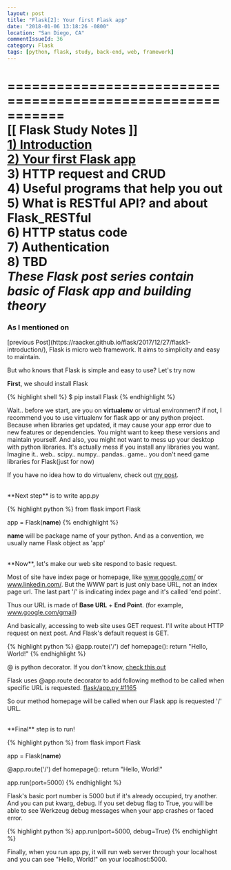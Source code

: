 ```yaml
---
layout: post
title: "Flask[2]: Your first Flask app"
date: "2018-01-06 13:18:26 -0800"
location: "San Diego, CA"
commentIssueId: 36
category: Flask
tags: [python, flask, study, back-end, web, framework]
---
```


===========================================================<br/>
**[[ Flask Study Notes ]]**<br/>
[1) Introduction](https://raacker.github.io/flask/2017/12/27/flask1-introduction/)<br/>
**[2) Your first Flask app](https://raacker.github.io/flask/2018/01/06/flask2-your-first-flask-app/)<br/>**
3) HTTP request and CRUD<br/>
4) Useful programs that help you out<br/>
5) What is RESTful API? and about Flask_RESTful<br/>
6) HTTP status code<br/>
7) Authentication<br/>
8) TBD<br/>
*These Flask post series contain basic of Flask app and building theory*<br/>
===========================================================

<h3>As I mentioned on</h3>
[previous Post](https://raacker.github.io/flask/2017/12/27/flask1-introduction/), Flask is micro web framework. It aims to simplicity and easy to maintain.

But who knows that Flask is simple and easy to use? Let's try now

**First**, we should install Flask

{% highlight shell %}
$ pip install Flask
{% endhighlight %}

Wait.. before we start, are you on **virtualenv** or virtual environment? if not, I recommend you to use virtualenv for flask app or any python project. Because when libraries get updated, it may cause your app error due to new features or dependencies. You might want to keep these versions and maintain yourself. And also, you might not want to mess up your desktop with python libraries. It's actually mess if you install any libraries you want. Imagine it.. web.. scipy.. numpy.. pandas.. game.. you don't need game libraries for Flask(just for now)

If you have no idea how to do virtualenv, check out [my post](https://raacker.github.io/python/2017/07/14/python-virtual-environment/).

<br/>
**Next step** is to write app.py

{% highlight python %}
from flask import Flask

app = Flask(__name__)
{% endhighlight %}

__name__ will be package name of your python. And as a convention, we usually name Flask object as 'app'

<br/>
**Now**, let's make our web site respond to basic request.

Most of site have index page or homepage, like www.google.com/ or www.linkedin.com/. But the WWW part is just only base URL, not an index page url. The last part '/' is indicating index page and it's called 'end point'.

Thus our URL is made of **Base URL** + **End Point**. (for example, www.google.com/gmail)

And basically, accessing to web site uses GET request. I'll write about HTTP request on next post. And Flask's default request is GET.

{% highlight python %}
@app.route('/')
def homepage():
    return "Hello, World!"
{% endhighlight %}

@ is python decorator. If you don't know, [check this out](https://www.python.org/dev/peps/pep-0318/)

Flask uses @app.route decorator to add following method to be called when specific URL is requested. [flask/app.py #1165](https://github.com/pallets/flask/blob/master/flask/app.py#L1165)

So our method homepage will be called when our Flask app is requested '/' URL.

<br/>
**Final** step is to run!

{% highlight python %}
from flask import Flask

app = Flask(__name__)

@app.route('/')
def homepage():
    return "Hello, World!"

app.run(port=5000)
{% endhighlight %}

Flask's basic port number is 5000 but if it's already occupied, try another. And you can put kwarg, debug. If you set debug flag to True, you will be able to see Werkzeug debug messages when your app crashes or faced error.

{% highlight python %}
app.run(port=5000, debug=True)
{% endhighlight %}

Finally, when you run app.py, it will run web server through your localhost and you can see "Hello, World!" on your localhost:5000.

